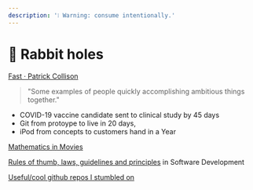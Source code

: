 ```yaml
---
description: '❕ Warning: consume intentionally.'
---
```


# 🐇 Rabbit holes

[Fast · Patrick Collison](https://patrickcollison.com/fast)

> "Some examples of people quickly accomplishing ambitious things together."

* COVID-19 vaccine candidate sent to clinical study by 45 days
* Git from protoype to live in 20 days,
* iPod from concepts to customers hand in a Year

[Mathematics in Movies](https://people.math.harvard.edu/\~knill/mathmovies/)

[Rules of thumb, laws, guidelines and principles](https://en.wikipedia.org/wiki/List\_of\_software\_development\_philosophies) in Software Development&#x20;

[Useful/cool github repos I stumbled on](https://github.com/siddish-reddy?tab=stars)
